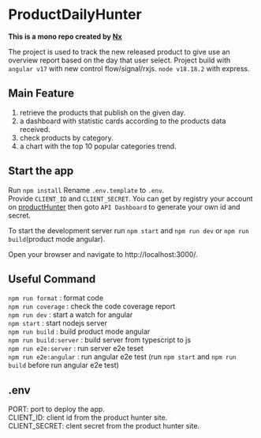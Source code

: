 # ProductDailyHunter

**This is a mono repo created by [Nx](https://nx.dev)**

The project is used to track the new released product to give use an overview report based on the day that user select.
Project build with
`angular v17` with new control flow/signal/rxjs.
`node v18.18.2` with express.

## Main Feature

1. retrieve the products that publish on the given day.
2. a dashboard with statistic cards according to the products data received.
3. check products by category.
4. a chart with the top 10 popular categories trend.

## Start the app

Run `npm install`
Rename `.env.template` to `.env`.  
Provide `CLIENT_ID` and `CLIENT_SECRET`. You can get by registry your account on [productHunter](www.producthunter.com) then goto `API Dashboard` to generate your own id and secret.

To start the development server run `npm start` and `npm run dev` or `npm run build`(product mode angular).

Open your browser and navigate to http://localhost:3000/.

## Useful Command

`npm run format` : format code  
`npm run coverage` : check the code coverage report  
`npm run dev` : start a watch for angular  
`npm start` : start nodejs server  
`npm run build` : build product mode angular  
`npm run build:server` : build server from typescript to js  
`npm run e2e:server` : run server e2e teset  
`npm run e2e:angular` : run angular e2e test (run `npm start` and `npm run build` before run angular e2e test)

## .env

PORT: port to deploy the app.  
CLIENT_ID: client id from the product hunter site.  
CLIENT_SECRET: clent secret from the product hunter site.
